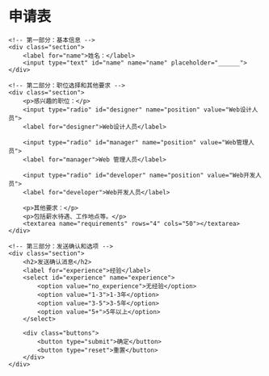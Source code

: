 <!DOCTYPE html>
<html lang="zh">
<head>
    <meta charset="UTF-8">
    <title>申请表</title>
</head>
<body>
    <h1>申请表</h1>
    
    <!-- 第一部分：基本信息 -->
    <div class="section">
        <label for="name">姓名：</label>
        <input type="text" id="name" name="name" placeholder="______">
    </div>
    
    <!-- 第二部分：职位选择和其他要求 -->
    <div class="section">
        <p>感兴趣的职位：</p>
        <input type="radio" id="designer" name="position" value="Web设计人员">
        <label for="designer">Web设计人员</label>
        
        <input type="radio" id="manager" name="position" value="Web管理人员">
        <label for="manager">Web 管理人员</label>
        
        <input type="radio" id="developer" name="position" value="Web开发人员">
        <label for="developer">Web开发人员</label>
        
        <p>其他要求：</p>
        <p>包括薪水待遇、工作地点等。</p>
        <textarea name="requirements" rows="4" cols="50"></textarea>
    </div>
    
    <!-- 第三部分：发送确认和选项 -->
    <div class="section">
        <h2>发送确认消息</h2>
        <label for="experience">经验</label>
        <select id="experience" name="experience">
            <option value="no_experience">无经验</option>
            <option value="1-3">1-3年</option>
            <option value="3-5">3-5年</option>
            <option value="5+">5年以上</option>
        </select>
        
        <div class="buttons">
            <button type="submit">确定</button>
            <button type="reset">重置</button>
        </div>
    </div>
</body>
</html>
